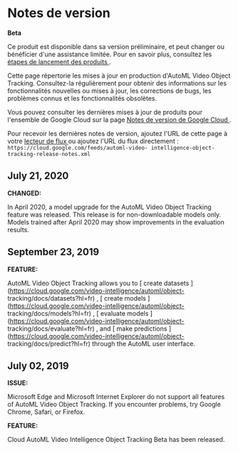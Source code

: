 #  Notes de version

**Beta**

Ce produit est disponible dans sa version préliminaire, et peut changer ou
bénéficier d'une assistance limitée. Pour en savoir plus, consultez les [
étapes de lancement des produits
](https://cloud.google.com/products?hl=fr#product-launch-stages) .

Cette page répertorie les mises à jour en production d'AutoML Video Object
Tracking. Consultez-la régulièrement pour obtenir des informations sur les
fonctionnalités nouvelles ou mises à jour, les corrections de bugs, les
problèmes connus et les fonctionnalités obsolètes.

Vous pouvez consulter les dernières mises à jour de produits pour l'ensemble
de Google Cloud sur la page [ Notes de version de Google Cloud
](https://cloud.google.com/release-notes?hl=fr) .

Pour recevoir les dernières notes de version, ajoutez l'URL de cette page à
votre [ lecteur de flux
](https://wikipedia.org/wiki/Comparison_of_feed_aggregators) ou ajoutez l'URL
du flux directement : ` https://cloud.google.com/feeds/automl-video-
intelligence-object-tracking-release-notes.xml `

##  July 21, 2020

**CHANGED:**

In April 2020, a model upgrade for the AutoML Video Object Tracking feature
was released. This release is for non-downloadable models only. Models trained
after April 2020 may show improvements in the evaluation results.

##  September 23, 2019

**FEATURE:**

AutoML Video Object Tracking allows you to [ create datasets
](https://cloud.google.com/video-intelligence/automl/object-
tracking/docs/datasets?hl=fr) , [ create models
](https://cloud.google.com/video-intelligence/automl/object-
tracking/docs/models?hl=fr) , [ evaluate models
](https://cloud.google.com/video-intelligence/automl/object-
tracking/docs/evaluate?hl=fr) , and [ make predictions
](https://cloud.google.com/video-intelligence/automl/object-
tracking/docs/predict?hl=fr) through the AutoML user interface.

##  July 02, 2019

**ISSUE:**

Microsoft Edge and Microsoft Internet Explorer do not support all features of
AutoML Video Object Tracking. If you encounter problems, try Google Chrome,
Safari, or Firefox.

**FEATURE:**

Cloud AutoML Video Intelligence Object Tracking Beta has been released.

